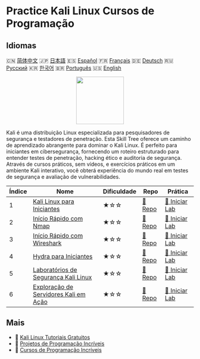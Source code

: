 # Practice Kali Linux Cursos de Programação

## Idiomas

🇨🇳 [简体中文](README_zh.md) 🇯🇵 [日本語](README_ja.md) 🇪🇸 [Español](README_es.md) 🇫🇷 [Français](README_fr.md) 🇩🇪 [Deutsch](README_de.md) 🇷🇺 [Русский](README_ru.md) 🇰🇷 [한국어](README_ko.md) 🇧🇷 [Português](README_pt.md) 🇺🇸 [English](README.md) 

<div align="center">
<img width="128px" src="https://file.labex.io/path/nJIFH3qqCckt.png">
</div>

Kali é uma distribuição Linux especializada para pesquisadores de segurança e testadores de penetração. Esta Skill Tree oferece um caminho de aprendizado abrangente para dominar o Kali Linux. É perfeito para iniciantes em cibersegurança, fornecendo um roteiro estruturado para entender testes de penetração, hacking ético e auditoria de segurança. Através de cursos práticos, sem vídeos, e exercícios práticos em um ambiente Kali interativo, você obterá experiência do mundo real em testes de segurança e avaliação de vulnerabilidades.

|   Índice | Nome                                                                                                    | Dificuldade   | Repo                                                                        | Prática                                                                          |
|----------|---------------------------------------------------------------------------------------------------------|---------------|-----------------------------------------------------------------------------|----------------------------------------------------------------------------------|
|        1 | [Kali Linux para Iniciantes](https://labex.io/pt/courses/kali-linux-for-beginners)                      | ★☆☆           | [🔗 Repo](https://github.com/labex-labs/kali-linux-for-beginners)           | [🚀 Iniciar Lab](https://labex.io/pt/courses/kali-linux-for-beginners)           |
|        2 | [Início Rápido com Nmap](https://labex.io/pt/courses/quick-start-with-nmap)                             | ★☆☆           | [🔗 Repo](https://github.com/labex-labs/quick-start-with-nmap)              | [🚀 Iniciar Lab](https://labex.io/pt/courses/quick-start-with-nmap)              |
|        3 | [Início Rápido com Wireshark](https://labex.io/pt/courses/quick-start-with-wireshark)                   | ★☆☆           | [🔗 Repo](https://github.com/labex-labs/quick-start-with-wireshark)         | [🚀 Iniciar Lab](https://labex.io/pt/courses/quick-start-with-wireshark)         |
|        4 | [Hydra para Iniciantes](https://labex.io/pt/courses/hydra-for-beginners)                                | ★☆☆           | [🔗 Repo](https://github.com/labex-labs/hydra-for-beginners)                | [🚀 Iniciar Lab](https://labex.io/pt/courses/hydra-for-beginners)                |
|        5 | [Laboratórios de Segurança Kali Linux](https://labex.io/pt/courses/kali-linux-security-labs)            | ★☆☆           | [🔗 Repo](https://github.com/labex-labs/kali-linux-security-labs)           | [🚀 Iniciar Lab](https://labex.io/pt/courses/kali-linux-security-labs)           |
|        6 | [Exploração de Servidores Kali em Ação](https://labex.io/pt/courses/kali-server-exploitation-in-action) | ★☆☆           | [🔗 Repo](https://github.com/labex-labs/kali-server-exploitation-in-action) | [🚀 Iniciar Lab](https://labex.io/pt/courses/kali-server-exploitation-in-action) |

## Mais

- 🔗 [Kali Linux Tutoriais Gratuitos](https://github.com/labex-labs/kali-free-tutorials)
- 🔗 [Projetos de Programação Incríveis](https://github.com/labex-labs/awesome-programming-projects)
- 🔗 [Cursos de Programação Incríveis](https://github.com/labex-labs/awesome-programming-courses)

